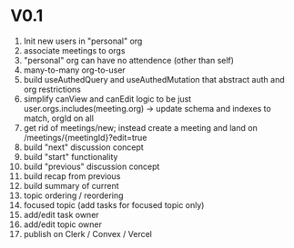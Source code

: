 # V0.1

1. Init new users in "personal" org
1. associate meetings to orgs
1. "personal" org can have no attendence (other than self)
1. many-to-many org-to-user 
1. build useAuthedQuery and useAuthedMutation that abstract auth and org restrictions
1. simplify canView and canEdit logic to be just user.orgs.includes(meeting.org) -> update schema and indexes to match, orgId on all 
1. get rid of meetings/new; instead create a meeting and land on /meetings/{meetingId}?edit=true
1. build "next" discussion concept
1. build "start" functionality
1. build "previous" discussion concept
1. build recap from previous
1. build summary of current
1. topic ordering / reordering
1. focused topic (add tasks for focused topic only)
1. add/edit task owner
1. add/edit topic owner
1. publish on Clerk / Convex / Vercel